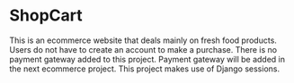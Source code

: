 # ShopCart
This is an ecommerce website that deals mainly on fresh food products.
Users do not have to create an account to make a purchase.
There is no payment gateway added to this project.
Payment gateway will be added in the next ecommerce project.
This project makes use of Django sessions.
